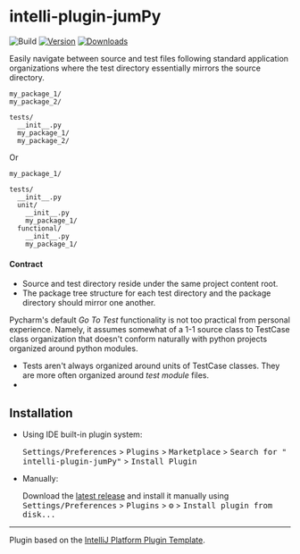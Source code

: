 # intelli-plugin-jumPy

![Build](https://github.com/mukatalab/intelli-plugin-jumPy/workflows/Build/badge.svg)
[![Version](https://img.shields.io/jetbrains/plugin/v/PLUGIN_ID.svg)](https://plugins.jetbrains.com/plugin/PLUGIN_ID)
[![Downloads](https://img.shields.io/jetbrains/plugin/d/PLUGIN_ID.svg)](https://plugins.jetbrains.com/plugin/PLUGIN_ID)


<!-- Plugin description -->
Easily navigate between source and test files following standard application organizations where the test directory
essentially mirrors the source directory.

```text
my_package_1/
my_package_2/

tests/
  __init__.py
  my_package_1/
  my_package_2/
```

Or

```text
my_package_1/

tests/
  __init__.py
  unit/
    __init__.py
    my_package_1/
  functional/
    __init__.py
    my_package_1/
```

#### Contract

- Source and test directory reside under the same project content root.
- The package tree structure for each test directory and the package directory should mirror one another.

Pycharm's default _Go To Test_ functionality is not too practical from personal experience. Namely, it assumes
somewhat of a 1-1 source class to TestCase class organization that doesn't conform naturally with python projects
organized around python modules.

- Tests aren't always organized around units of TestCase classes. They are more often organized around _test module_
  files.
-

<!-- Plugin description end -->

## Installation

- Using IDE built-in plugin system:

  <kbd>Settings/Preferences</kbd> > <kbd>Plugins</kbd> > <kbd>Marketplace</kbd> > <kbd>Search for "
  intelli-plugin-jumPy"</kbd> >
  <kbd>Install Plugin</kbd>

- Manually:

  Download the [latest release](https://github.com/mukatalab/intelli-plugin-jumPy/releases/latest) and install it
  manually using
  <kbd>Settings/Preferences</kbd> > <kbd>Plugins</kbd> > <kbd>⚙️</kbd> > <kbd>Install plugin from disk...</kbd>

---
Plugin based on the [IntelliJ Platform Plugin Template][template].

[template]: https://github.com/JetBrains/intellij-platform-plugin-template
